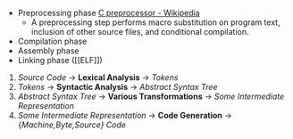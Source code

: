 - Preprocessing phase [C preprocessor - Wikipedia](https://en.wikipedia.org/wiki/C_preprocessor)
	- A preprocessing step performs macro substitution on program text, inclusion of other source files, and conditional compilation.
- Compilation phase
- Assembly phase
- Linking phase ([[ELF]])

1. _Source Code_ → **Lexical Analysis** → _Tokens_
2. _Tokens_ → **Syntactic Analysis** → _Abstract Syntax Tree_
3. _Abstract Syntax Tree_ → **Various Transformations** → _Some Intermediate Representation_
4. _Some Intermediate Representation_ → **Code Generation** → {_Machine,Byte,Source} Code_